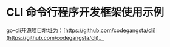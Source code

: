 # CLI 命令行程序开发框架使用示例
go-cli开源项目地址为：[https://github.com/codegangsta/cli](https://github.com/codegangsta/cli)。